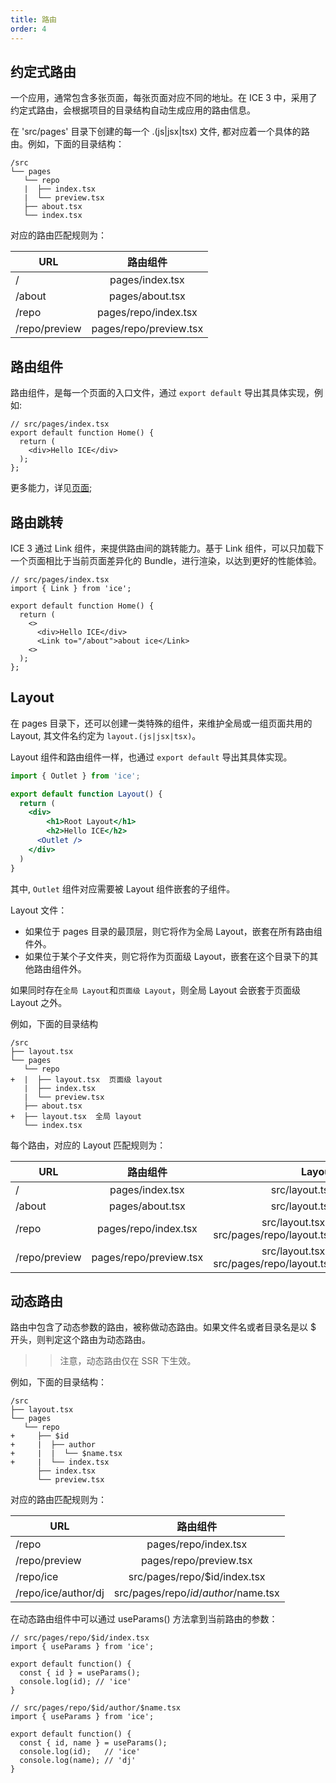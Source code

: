 ```yaml
---
title: 路由
order: 4
---
```


## 约定式路由

一个应用，通常包含多张页面，每张页面对应不同的地址。在 ICE 3 中，采用了约定式路由，会根据项目的目录结构自动生成应用的路由信息。

在 'src/pages' 目录下创建的每一个 .(js|jsx|tsx) 文件, 都对应着一个具体的路由。例如，下面的目录结构：

```
/src
└── pages
   └── repo
   |  ├── index.tsx
   |  └── preview.tsx
   ├── about.tsx
   └── index.tsx
```

对应的路由匹配规则为：

| URL              | 路由组件                    |
| ---------------  |:--------------------------:|
|  /               | pages/index.tsx            |
|  /about          | pages/about.tsx            |
|  /repo           | pages/repo/index.tsx       |
|  /repo/preview   | pages/repo/preview.tsx     |

## 路由组件

路由组件，是每一个页面的入口文件，通过 `export default` 导出其具体实现，例如:

```tsx
// src/pages/index.tsx
export default function Home() {
  return (
    <div>Hello ICE</div>
  );
};
```

更多能力，详见[页面](./page.md);

## 路由跳转

ICE 3 通过 Link 组件，来提供路由间的跳转能力。基于 Link 组件，可以只加载下一个页面相比于当前页面差异化的 Bundle，进行渲染，以达到更好的性能体验。

```tsx
// src/pages/index.tsx
import { Link } from 'ice';

export default function Home() {
  return (
    <>
      <div>Hello ICE</div>
      <Link to="/about">about ice</Link>
    <>
  );
};
```

## Layout

在 pages 目录下，还可以创建一类特殊的组件，来维护全局或一组页面共用的 Layout, 其文件名约定为 `layout.(js|jsx|tsx)`。

Layout 组件和路由组件一样，也通过 `export default` 导出其具体实现。

```jsx
import { Outlet } from 'ice';

export default function Layout() {
  return (
  	<div>
    	<h1>Root Layout</h1>
	    <h2>Hello ICE</h2>
      <Outlet />
    </div>
  )
}
```

其中, `Outlet` 组件对应需要被 Layout 组件嵌套的子组件。

Layout 文件：
- 如果位于 pages 目录的最顶层，则它将作为全局 Layout，嵌套在所有路由组件外。
- 如果位于某个子文件夹，则它将作为页面级 Layout，嵌套在这个目录下的其他路由组件外。

如果同时存在`全局 Layout`和`页面级 Layout`，则全局 Layout 会嵌套于页面级 Layout 之外。

例如，下面的目录结构

```
/src
├── layout.tsx
└── pages
   └── repo
+  |  ├── layout.tsx  页面级 layout
   |  ├── index.tsx
   |  └── preview.tsx
   ├── about.tsx
+  ├── layout.tsx  全局 layout
   └── index.tsx
```

每个路由，对应的 Layout 匹配规则为：

| URL              | 路由组件                    | Layout                    |
| ---------------  |:--------------------------:|--------------------------:|
|  /               | pages/index.tsx            | src/layout.tsx            |
|  /about          | pages/about.tsx            | src/layout.tsx            |
|  /repo           | pages/repo/index.tsx       | src/layout.tsx + src/pages/repo/layout.tsx   |
|  /repo/preview   | pages/repo/preview.tsx     | src/layout.tsx + src/pages/repo/layout.tsx   |

## 动态路由

路由中包含了动态参数的路由，被称做动态路由。如果文件名或者目录名是以 $ 开头，则判定这个路由为动态路由。

>> 注意，动态路由仅在 SSR 下生效。

例如，下面的目录结构：

```
/src
├── layout.tsx
└── pages
   └── repo
+     ├── $id
+     |  ├── author
+     |  |  └── $name.tsx
+     |  └── index.tsx
      ├── index.tsx
      └── preview.tsx
```

对应的路由匹配规则为：

| URL              | 路由组件                    |
| ---------------  |:--------------------------:|
|  /repo           | pages/repo/index.tsx       |
|  /repo/preview   | pages/repo/preview.tsx     |
|  /repo/ice       | src/pages/repo/$id/index.tsx            |
|  /repo/ice/author/dj | src/pages/repo/$id/author/$name.tsx |

在动态路由组件中可以通过 useParams() 方法拿到当前路由的参数：

```tsx
// src/pages/repo/$id/index.tsx
import { useParams } from 'ice';

export default function() {
  const { id } = useParams();
  console.log(id); // 'ice'
}
```

```tsx
// src/pages/repo/$id/author/$name.tsx
import { useParams } from 'ice';

export default function() {
  const { id, name } = useParams();
  console.log(id);   // 'ice'
  console.log(name); // 'dj' 
}
```